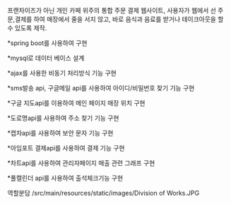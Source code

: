 프랜차이즈가 아닌 개인 카페 위주의 통합 주문 결제 웹사이트, 사용자가 웹에서 선 주문,결제를 하여 매장에서 줄을 서지 않고,
바로 음식과 음료를 받거나 테이크아웃을 할 수 있도록 제작.

*spring boot를 사용하여 구현

*mysql로 데이터 베이스 설계

*ajax를 사용한 비동기 처리방식 기능 구현

*sms발송 api, 구글메일 api를 사용하여 아이디/비밀번호 찾기 기능 구현

*구글 지도api를 이용하여 메인 페이지 매장 위치 구현

*도로명api를 사용하여 주소 찾기 기능 구현

*캡차api를 사용하여 보안 문자 기능 구현

*아임포트 결제api를 사용하여 결제 기능 구현

*차트api를 사용하여 관리자페이지 매출 관련 그래프 구현

*풀캘린더 api를 사용하여 출석체크기능 구현

역할분담
/src/main/resources/static/images/Division of Works.JPG
